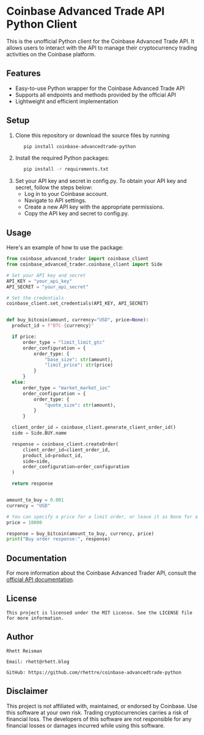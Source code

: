 # Coinbase Advanced Trade API Python Client

This is the unofficial Python client for the Coinbase Advanced Trade API. It allows users to interact with the API to manage their cryptocurrency trading activities on the Coinbase platform.

## Features

- Easy-to-use Python wrapper for the Coinbase Advanced Trade API
- Supports all endpoints and methods provided by the official API
- Lightweight and efficient implementation

## Setup

   1. Clone this repository or download the source files by running
         ```bash
            pip install coinbase-advancedtrade-python

   2. Install the required Python packages:
         ```bash
            pip install -r requirements.txt

   3. Set your API key and secret in config.py. To obtain your API key and secret, follow the steps below:
      - Log in to your Coinbase account.
      - Navigate to API settings.
      - Create a new API key with the appropriate permissions.
      - Copy the API key and secret to config.py.

## Usage

Here's an example of how to use the package: 

````python
from coinbase_advanced_trader import coinbase_client
from coinbase_advanced_trader.coinbase_client import Side

# Set your API key and secret
API_KEY = "your_api_key"
API_SECRET = "your_api_secret"

# Set the credentials
coinbase_client.set_credentials(API_KEY, API_SECRET)


def buy_bitcoin(amount, currency="USD", price=None):
  product_id = f"BTC-{currency}"

  if price:
      order_type = "limit_limit_gtc"
      order_configuration = {
          order_type: {
              "base_size": str(amount),
              "limit_price": str(price)
          }
      }
  else:
      order_type = "market_market_ioc"
      order_configuration = {
          order_type: {
              "quote_size": str(amount),
          }
      }

  client_order_id = coinbase_client.generate_client_order_id()
  side = Side.BUY.name

  response = coinbase_client.createOrder(
      client_order_id=client_order_id,
      product_id=product_id,
      side=side,
      order_configuration=order_configuration
  )

  return response


amount_to_buy = 0.001
currency = "USD"

# You can specify a price for a limit order, or leave it as None for a market order
price = 10000

response = buy_bitcoin(amount_to_buy, currency, price)
print("Buy order response:", response)
````

## Documentation

For more information about the Coinbase Advanced Trader API, consult the [official API documentation](https://docs.cloud.coinbase.com/advanced-trade-api/docs/rest-api-overview/).

## License
    This project is licensed under the MIT License. See the LICENSE file for more information.

## Author
    Rhett Reisman

    Email: rhett@rhett.blog

    GitHub: https://github.com/rhettre/coinbase-advancedtrade-python

## Disclaimer

This project is not affiliated with, maintained, or endorsed by Coinbase. Use this software at your own risk. Trading cryptocurrencies carries a risk of financial loss. The developers of this software are not responsible for any financial losses or damages incurred while using this software.

